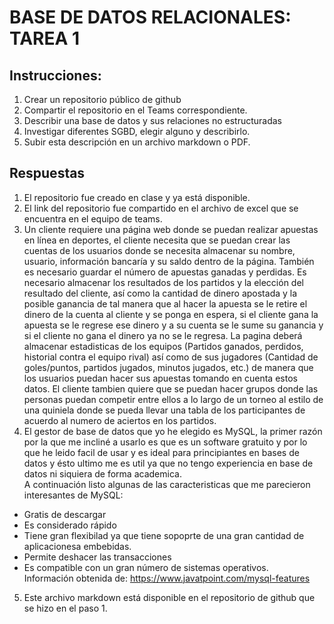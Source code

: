 # BASE DE DATOS RELACIONALES: TAREA 1
## Instrucciones:
1. Crear un repositorio público de github
2. Compartir el repositorio en el Teams correspondiente.
3. Describir una base de datos y sus relaciones no estructuradas
4. Investigar diferentes SGBD, elegir alguno y describirlo. 
5. Subir esta descripción en un archivo markdown o PDF.

## Respuestas
1. El repositorio fue creado en clase y ya está disponible.
2. El link del repositorio fue compartido en el archivo de excel que se encuentra en el equipo de teams.
3.  Un cliente requiere una página web donde se puedan realizar apuestas en línea en deportes, el cliente necesita que se puedan crear las cuentas de los usuarios donde se necesita almacenar su nombre, usuario, información bancaría y su saldo dentro de la página. También es necesario guardar el número de apuestas ganadas y perdidas. Es necesario almacenar los resultados de los partidos y la elección del resultado del cliente, así como la cantidad de dinero apostada y la posible ganancia de tal manera que al hacer la apuesta se le retire el dinero de la cuenta al cliente y se ponga en espera, si el cliente gana la apuesta se le regrese ese dinero y a su cuenta se le sume su ganancia y si el cliente no gana el dinero ya no se le regresa. La pagina deberá almacenar estadisticas de los equipos (Partidos ganados, perdidos, historial contra el equipo rival) así como de sus jugadores (Cantidad de goles/puntos, partidos jugados, minutos jugados, etc.) de manera que los usuarios puedan hacer sus apuestas tomando en cuenta estos datos. El cliente tambien quiere que se puedan hacer grupos donde las personas puedan competir entre ellos a lo largo de un torneo al estilo de una quiniela donde se pueda llevar una tabla de los participantes de acuerdo al numero de aciertos en los partidos.
4. El gestor de base de datos que yo he elegido es MySQL, la primer razón por la que me incliné a usarlo es que es un software gratuito y por lo que he leido facil de usar y es ideal para principiantes en bases de datos y ésto ultimo me es util ya que no tengo experiencia en base de datos ni siquiera de forma academica.  
A continuación listo algunas de las caracteristicas que me parecieron interesantes de MySQL:  
- Gratis de descargar
- Es considerado rápido
- Tiene gran flexibilad ya que tiene sopoprte de una gran cantidad de aplicacionesa embebidas.
- Permite deshacer las transacciones
- Es compatible con un gran número de sistemas operativos.  
Información obtenida de: https://www.javatpoint.com/mysql-features
5. Este archivo markdown está disponible en el repositorio de github que se hizo en el paso 1.